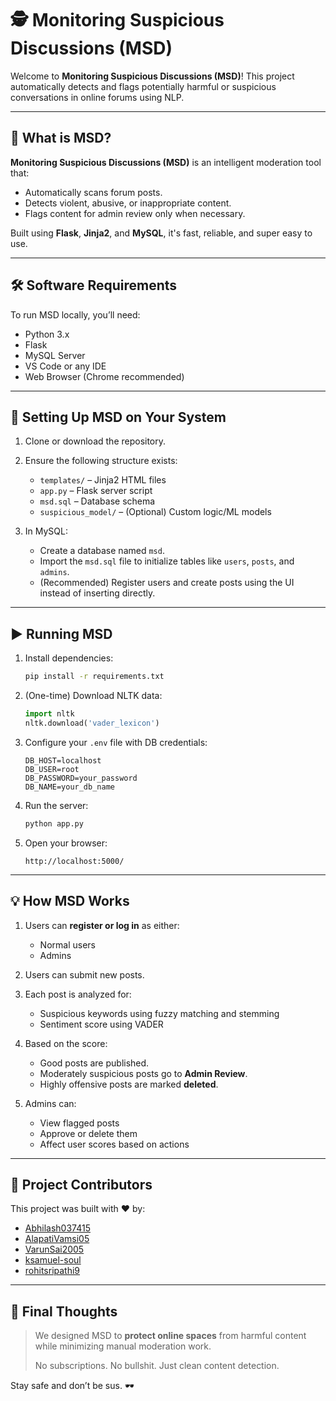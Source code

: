 # 🕵️ Monitoring Suspicious Discussions (MSD)

Welcome to **Monitoring Suspicious Discussions (MSD)**!
This project automatically detects and flags potentially harmful or suspicious conversations in online forums using NLP.

---

## 🤔 What is MSD?

**Monitoring Suspicious Discussions (MSD)** is an intelligent moderation tool that:

* Automatically scans forum posts.
* Detects violent, abusive, or inappropriate content.
* Flags content for admin review only when necessary.

Built using **Flask**, **Jinja2**, and **MySQL**, it's fast, reliable, and super easy to use.

---

## 🛠️ Software Requirements

To run MSD locally, you’ll need:

* Python 3.x
* Flask
* MySQL Server
* VS Code or any IDE
* Web Browser (Chrome recommended)

---

## 📂 Setting Up MSD on Your System

1. Clone or download the repository.

2. Ensure the following structure exists:

   * `templates/` – Jinja2 HTML files
   * `app.py` – Flask server script
   * `msd.sql` – Database schema
   * `suspicious_model/` – (Optional) Custom logic/ML models

3. In MySQL:

   * Create a database named `msd`.
   * Import the `msd.sql` file to initialize tables like `users`, `posts`, and `admins`.
   * (Recommended) Register users and create posts using the UI instead of inserting directly.

---

## ▶️ Running MSD

1. Install dependencies:

   ```bash
   pip install -r requirements.txt
   ```

2. (One-time) Download NLTK data:

   ```python
   import nltk
   nltk.download('vader_lexicon')
   ```

3. Configure your `.env` file with DB credentials:

   ```env
   DB_HOST=localhost
   DB_USER=root
   DB_PASSWORD=your_password
   DB_NAME=your_db_name
   ```

4. Run the server:

   ```bash
   python app.py
   ```

5. Open your browser:

   ```
   http://localhost:5000/
   ```

---

## 💡 How MSD Works

1. Users can **register or log in** as either:

   * Normal users
   * Admins

2. Users can submit new posts.

3. Each post is analyzed for:

   * Suspicious keywords using fuzzy matching and stemming
   * Sentiment score using VADER

4. Based on the score:

   * Good posts are published.
   * Moderately suspicious posts go to **Admin Review**.
   * Highly offensive posts are marked **deleted**.

5. Admins can:

   * View flagged posts
   * Approve or delete them
   * Affect user scores based on actions

---

## 👥 Project Contributors

This project was built with ❤️ by:

* [Abhilash037415](https://github.com/Abhilash037415)
* [AlapatiVamsi05](https://github.com/AlapatiVamsi05)
* [VarunSai2005](https://github.com/VarunSai2005)
* [ksamuel-soul](https://github.com/ksamuel-soul)
* [rohitsripathi9](https://github.com/rohitsripathi9)

---

## 🧼 Final Thoughts

> We designed MSD to **protect online spaces** from harmful content while minimizing manual moderation work.
>
> No subscriptions. No bullshit. Just clean content detection.

Stay safe and don’t be sus. 🕶️
